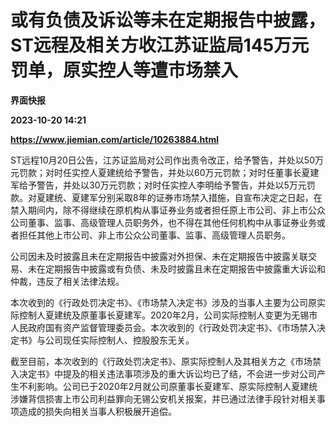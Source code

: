 # 或有负债及诉讼等未在定期报告中披露，ST远程及相关方收江苏证监局145万元罚单，原实控人等遭市场禁入
**界面快报**

**2023-10-20 14:21**

**https://www.jiemian.com/article/10263884.html**

ST远程10月20日公告，江苏证监局对公司作出责令改正，给予警告，并处以50万元罚款；对时任实控人夏建统给予警告，并处以60万元罚款；对时任董事长夏建军给予警告，并处以30万元罚款；对时任实控人李明给予警告，并处以5万元罚款。对夏建统、夏建军分别采取8年的证券市场禁入措施，自宣布决定之日起，在禁入期间内，除不得继续在原机构从事证券业务或者担任原上市公司、非上市公众公司董事、监事、高级管理人员职务外，也不得在其他任何机构中从事证券业务或者担任其他上市公司、非上市公众公司董事、监事、高级管理人员职务。

公司因未及时披露且未在定期报告中披露对外担保、未在定期报告中披露关联交易、未在定期报告中披露或有负债、未及时披露且未在定期报告中披露重大诉讼和仲裁，违反了相关法律法规。

本次收到的《行政处罚决定书》、《市场禁入决定书》涉及的当事人主要为公司原实际控制人夏建统及原董事长夏建军。2020年2月，公司实际控制人变更为无锡市人民政府国有资产监督管理委员会。本次收到的《行政处罚决定书》、《市场禁入决定书》与公司现任实际控制人、控股股东无关。

截至目前，本次收到的《行政处罚决定书》、原实际控制人及其相关方之《市场禁入决定书》中提及的相关违法事项涉及的重大诉讼均已了结，不会进一步对公司产生不利影响。公司已于2020年2月就公司原董事长夏建军、原实际控制人夏建统涉嫌背信损害上市公司利益罪向无锡公安机关报案，并已通过法律手段针对相关事项造成的损失向相关当事人积极展开追偿。